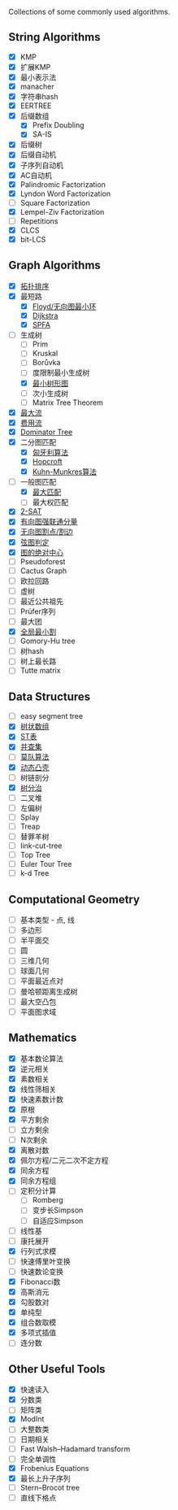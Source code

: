 Collections of some commonly used algorithms.

## String Algorithms

+ [x] KMP
+ [x] 扩展KMP
+ [x] 最小表示法
+ [x] manacher
+ [x] 字符串hash
+ [x] EERTREE
+ [x] 后缀数组
  + [x] Prefix Doubling
  + [x] SA-IS
+ [x] 后缀树
+ [x] 后缀自动机
+ [x] 子序列自动机
+ [x] AC自动机
+ [x] Palindromic Factorization
+ [x] Lyndon Word Factorization
+ [ ] Square Factorization
+ [x] Lempel-Ziv Factorization
+ [ ] Repetitions
+ [x] CLCS
+ [x] bit-LCS

## Graph Algorithms

+ [x] [拓扑排序](graph-utility/TopoSort.cc)
+ [x] 最短路
  + [x] [Floyd/无向图最小环](graph-utility/Floyd.cc)
  + [x] [Dijkstra](graph-utility/shortest-path.cc)
  + [x] [SPFA](graph-utility/shortest-path.cc)
+ [ ] 生成树
  + [ ] Prim
  + [ ] Kruskal
  + [ ] Borůvka
  + [ ] 度限制最小生成树
  + [x] [最小树形图](graph-utility/Edmonds.cc)
  + [ ] 次小生成树
  + [ ] Matrix Tree Theorem
+ [x] [最大流](graph-utility/NetworkFlow.cc)
+ [x] [费用流](graph-utility/CostFlow.cc)
+ [x] [Dominator Tree](graph-utility/DominatorTree.cc)
+ [x] 二分图匹配
  + [x] [匈牙利算法](graph-utility/Hungarian.cc)
  + [x] [Hopcroft](graph-utility/Hopcroft.cc)
  + [x] [Kuhn-Munkres算法](graph-utility/KuhnMunkres.cc)
+ [ ] 一般图匹配
  + [x] [最大匹配](graph-utility/Blossom.cc)
  + [ ] 最大权匹配
+ [x] [2-SAT](graph-utility/TwoSat.cc)
+ [x] [有向图强联通分量](graph-utility/SCC.cc)
+ [x] [无向图割点/割边](graph-utility/ArticulationPoints.cc)
+ [x] [弦图判定](graph-utility/ChordalGraph.cc)
+ [x] [图的绝对中心](graph-utility/KarivHakimi.cc)
+ [ ] Pseudoforest
+ [ ] Cactus Graph
+ [ ] 欧拉回路
+ [ ] 虚树
+ [ ] 最近公共祖先
+ [ ] Prüfer序列
+ [ ] 最大团
+ [x] [全局最小割](graph-utility/StoerWagner.cc)
+ [ ] Gomory-Hu tree
+ [ ] 树hash
+ [ ] 树上最长路
+ [ ] Tutte matrix

## Data Structures

+ [ ] easy segment tree
+ [x] [树状数组](data-structure/FenwickTree.cc)
+ [x] [ST表](data-structure/SparseTable.cc)
+ [x] [并查集](data-structure/Disjoint-Set.cc)
+ [ ] [莫队算法](data-structure/Sqrt-Decomposition.cc)
+ [x] [动态凸壳](data-structure/DynamicConvexHull.cc)
+ [ ] 树链剖分
+ [x] [树分治](data-structure/Centroid-Decomposition.cc)
+ [ ] 二叉堆
+ [ ] 左偏树
+ [ ] Splay
+ [ ] Treap
+ [ ] 替罪羊树
+ [ ] link-cut-tree
+ [ ] Top Tree
+ [ ] Euler Tour Tree
+ [ ] k-d Tree

## Computational Geometry

+ [ ] 基本类型 - 点, 线
+ [ ] 多边形
+ [ ] 半平面交
+ [ ] 圆
+ [ ] 三维几何
+ [ ] 球面几何
+ [ ] 平面最近点对
+ [ ] 曼哈顿距离生成树
+ [ ] 最大空凸包
+ [ ] 平面图求域

## Mathematics

+ [x] 基本数论算法
+ [x] 逆元相关
+ [x] 素数相关
+ [x] 线性筛相关
+ [x] 快速素数计数
+ [x] 原根
+ [x] 平方剩余
+ [ ] 立方剩余
+ [ ] N次剩余
+ [x] 离散对数
+ [x] 佩尔方程/二元二次不定方程
+ [x] 同余方程
+ [x] 同余方程组
+ [ ] 定积分计算
  + [ ] Romberg
  + [ ] 变步长Simpson
  + [ ] 自适应Simpson
+ [ ] 线性基
+ [ ] 康托展开
+ [x] 行列式求模
+ [ ] 快速傅里叶变换
+ [ ] 快速数论变换
+ [x] Fibonacci数
+ [x] 高斯消元
+ [x] 勾股数对
+ [x] 单纯型
+ [x] 组合数取模
+ [x] 多项式插值
+ [ ] 连分数

## Other Useful Tools

+ [x] 快速读入
+ [x] 分数类
+ [ ] 矩阵类
+ [x] ModInt
+ [ ] 大整数类
+ [ ] 日期相关
+ [ ] Fast Walsh–Hadamard transform
+ [ ] 完全单调性
+ [x] Frobenius Equations
+ [x] 最长上升子序列
+ [ ] Stern–Brocot tree
+ [ ] 直线下格点
